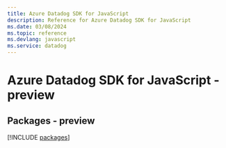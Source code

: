 ```yaml
---
title: Azure Datadog SDK for JavaScript
description: Reference for Azure Datadog SDK for JavaScript
ms.date: 03/08/2024
ms.topic: reference
ms.devlang: javascript
ms.service: datadog
---
```

# Azure Datadog SDK for JavaScript - preview
## Packages - preview
[!INCLUDE [packages](datadog-index.md)]
